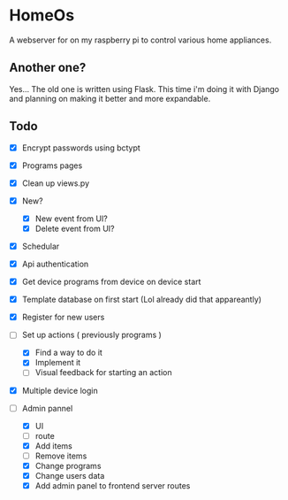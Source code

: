 # HomeOs

A webserver for on my raspberry pi to control various home appliances.

## Another one?

Yes... The old one is written using Flask. This time i'm doing it with Django and planning on making it better and more expandable.

## Todo

- [X] Encrypt passwords using bctypt
- [X] Programs pages
- [X] Clean up views.py
- [X] New?
  - [X] New event from UI?
  - [X] Delete event from UI?

- [X] Schedular
- [X] Api authentication
- [X] Get device programs from device on device start
- [X] Template database on first start (Lol already did that appareantly)
- [X] Register for new users
- [ ] Set up actions ( previously programs )
  - [X] Find a way to do it
  - [X] Implement it
  - [ ] Visual feedback for starting an action
- [X] Multiple device login

- [ ] Admin pannel
  - [X] UI
  - [ ] route
  - [X] Add items
  - [ ] Remove items
  - [X] Change programs
  - [X] Change users data
  - [X] Add admin panel to frontend server routes
